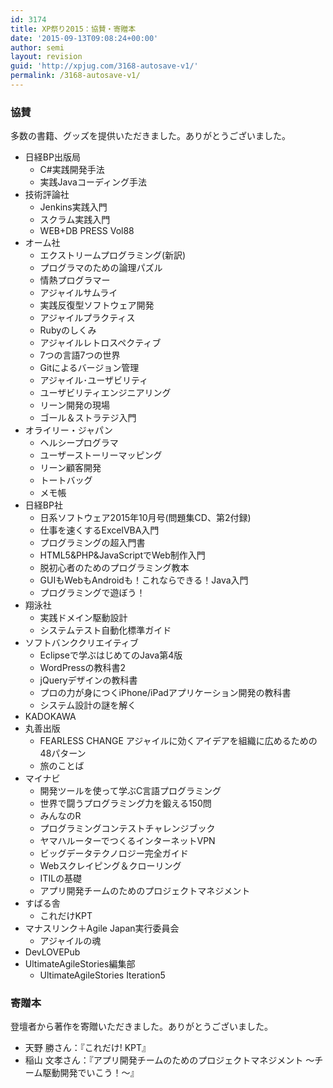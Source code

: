 ```yaml
---
id: 3174
title: XP祭り2015：協賛・寄贈本
date: '2015-09-13T09:08:24+00:00'
author: semi
layout: revision
guid: 'http://xpjug.com/3168-autosave-v1/'
permalink: /3168-autosave-v1/
---
```


### 協賛

多数の書籍、グッズを提供いただきました。ありがとうございました。

- 日経BP出版局 
    - C#実践開発手法
    - 実践Javaコーディング手法
- 技術評論社 
    - Jenkins実践入門
    - スクラム実践入門
    - WEB+DB PRESS Vol88
- オーム社 
    - エクストリームプログラミング(新訳)
    - プログラマのための論理パズル
    - 情熱プログラマー
    - アジャイルサムライ
    - 実践反復型ソフトウェア開発
    - アジャイルプラクティス
    - Rubyのしくみ
    - アジャイルレトロスペクティブ
    - 7つの言語7つの世界
    - Gitによるバージョン管理
    - アジャイル･ユーザビリティ
    - ユーザビリティエンジニアリング
    - リーン開発の現場
    - ゴール＆ストラテジ入門
- オライリー・ジャパン 
    - ヘルシープログラマ
    - ユーザーストーリーマッピング
    - リーン顧客開発
    - トートバッグ
    - メモ帳
- 日経BP社 
    - 日系ソフトウェア2015年10月号(問題集CD、第2付録)
    - 仕事を速くするExcelVBA入門
    - プログラミングの超入門書
    - HTML5&amp;PHP&amp;JavaScriptでWeb制作入門
    - 脱初心者のためのプログラミング教本
    - GUIもWebもAndroidも！これならできる！Java入門
    - プログラミングで遊ぼう！
- 翔泳社 
    - 実践ドメイン駆動設計
    - システムテスト自動化標準ガイド
- ソフトバンククリエイティブ 
    - Eclipseで学ぶはじめてのJava第4版
    - WordPressの教科書2
    - jQueryデザインの教科書
    - プロの力が身につくiPhone/iPadアプリケーション開発の教科書
    - システム設計の謎を解く
- KADOKAWA
- 丸善出版 
    - FEARLESS CHANGE アジャイルに効くアイデアを組織に広めるための48パターン
    - 旅のことば
- マイナビ 
    - 開発ツールを使って学ぶC言語プログラミング
    - 世界で闘うプログラミング力を鍛える150問
    - みんなのR
    - プログラミングコンテストチャレンジブック
    - ヤマハルーターでつくるインターネットVPN
    - ビッグデータテクノロジー完全ガイド
    - Webスクレイピング＆クローリング
    - ITILの基礎
    - アプリ開発チームのためのプロジェクトマネジメント
- すばる舎 
    - これだけKPT
- マナスリンク＋Agile Japan実行委員会 
    - アジャイルの魂
- DevLOVEPub
- UltimateAgileStories編集部 
    - UltimateAgileStories Iteration5

### 寄贈本

登壇者から著作を寄贈いただきました。ありがとうございました。

- 天野 勝さん：『これだけ! KPT』
- 稲山 文孝さん：『アプリ開発チームのためのプロジェクトマネジメント ～チーム駆動開発でいこう！～』